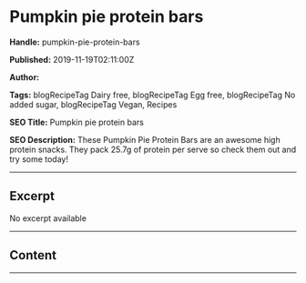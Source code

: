 # Pumpkin pie protein bars

**Handle:** pumpkin-pie-protein-bars

**Published:** 2019-11-19T02:11:00Z

**Author:**  

**Tags:** blogRecipeTag Dairy free, blogRecipeTag Egg free, blogRecipeTag No added sugar, blogRecipeTag Vegan, Recipes

**SEO Title:** Pumpkin pie protein bars

**SEO Description:** These Pumpkin Pie Protein Bars are an awesome high protein snacks. They pack 25.7g of protein per serve so check them out and try some today!

---

## Excerpt

No excerpt available

---

## Content

---

<div class="shogun-root" data-shogun-id="5f193a2f7f0ac10067b221f7" data-shogun-site-id="90d7c63e-5f91-4544-b89c-1e3574fd8646" data-shogun-page-id="5f193a2f7f0ac10067b221f7" data-shogun-page-version-id="5f193ba054f12b0060ab06a9" data-shogun-platform-type="shopify" data-shogun-variant-id="5f193ba054f12b0060ab06ac" data-region="main">
<div id="s-ad062405-59f5-424b-8670-d3f705d9876d" class="shg-c  ">
<div class="shg-rich-text shg-theme-text-content">
<p><br> </p>
</div>
</div>
</div>

